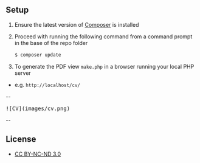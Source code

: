 ## Setup

1. Ensure the latest version of [Composer](https://getcomposer.org/download/) is installed
1. Proceed with running the following command from a command prompt in the base of the repo folder

    ```sh
    $ composer update
    ```

1. To generate the PDF view `make.php` in a browser running your local PHP server
  - e.g. `http://localhost/cv/`

--

<kbd>
![CV](images/cv.png)
</kbd>

--

## License

- [CC BY-NC-ND 3.0](https://creativecommons.org/licenses/by-nc-nd/3.0/)